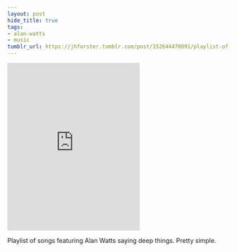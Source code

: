 ```yaml
---
layout: post
hide_title: true
tags:
- alan-watts
- music
tumblr_url: https://jhforster.tumblr.com/post/152644470091/playlist-of-songs-featuring-alan-watts
---
```

<iframe src="https://embed.spotify.com/?uri=spotify%3Auser%3A1214662664%3Aplaylist%3A16DtRPkSPPNOwsvgC7xA6w" width="300" height="380" frameborder="0"></iframe>

Playlist of songs featuring Alan Watts saying deep things. Pretty simple.
